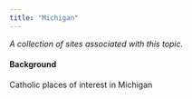 ```yaml
---
title: "Michigan"
---
```



*A collection of sites associated with this topic.*

#### Background

Catholic places of interest in Michigan


